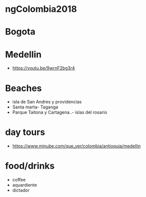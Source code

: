 # ngColombia2018

# Bogota


# Medellin
* https://youtu.be/9wrnF2bg3r4

# Beaches
* isla de San Andres y providencias
* Santa marta- Taganga
* Parque Taitona y Cartagena..- islas del rosario

# day tours
* https://www.minube.com/que_ver/colombia/antioquia/medellin


# food/drinks
* coffee
* aquardiente
* dictador 
